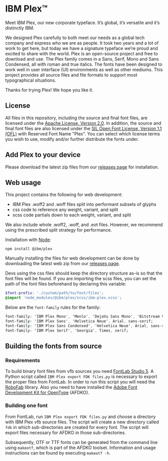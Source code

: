 # IBM Plex™

Meet IBM Plex, our new corporate typeface. It’s global, it’s versatile and it’s distinctly IBM.

We designed Plex carefully to both meet our needs as a global tech company and express who we are as people. It took two years and a lot of work to get here, but today we have a signature typeface we’re proud and excited to share with the world. Plex is an open-source project and free to download and use. The Plex family comes in a Sans, Serif, Mono and Sans Condensed, all with roman and true italics. The fonts have been designed to work well in user interface (UI) environments as well as other mediums. This project provides all source files and file formats to support most typographical situations.

Thanks for trying Plex! We hope you like it.

## License

All files in this repository, including the source and final font files, are licensed under the [Apache License, Version 2.0](./LICENSE.txt). In addition, the source and final font files are also licensed under the [SIL Open Font License, Version 1.1 (OFL)](./LICENSE-OFL.txt) with Reserved Font Name "Plex". You can select which license terms you wish to use, modify and/or further distribute the fonts under. 

## Add Plex to your device

Please download the latest zip files from our [releases page](https://github.com/IBM/plex/releases) for installation.

## Web usage

This project contains the following for web development:
- IBM Plex .woff2 and .woff files split into performant subsets of glyphs
- css code to reference any weight, variant, and split
- scss code partials down to each weight, variant, and split

We also include whole .woff2, .woff, and .eot files. However, we recommend using the prescribed split strategy for performance.

Installation with [Node](https://nodejs.org/en/):
```
npm install @ibm/plex
```

Manually installing the files for web development can be done by downloading the latest web zip from our [releases page](https://github.com/IBM/plex/releases).

Devs using the css files should keep the directory structure as-is so that the font files will be found. If you are importing the scss files, you can set the path of the font files beforehand by declaring this variable:

```scss
$font-prefix: './custom/path/to/font/files';
@import 'node_modules/@ibm/plex/scss/ibm-plex.scss';
```

Below are the `font-family` rules for the family:

```css
font-family: 'IBM Plex Mono', 'Menlo', 'DejaVu Sans Mono', 'Bitstream Vera Sans Mono', Courier, monospace;
font-family: 'IBM Plex Sans', 'Helvetica Neue', Arial, sans-serif;
font-family: 'IBM Plex Sans Condensed', 'Helvetica Neue', Arial, sans-serif;
font-family: 'IBM Plex Serif', 'Georgia', Times, serif;
```

## Building the fonts from source

### Requirements

To build binary font files from vfb sources you need [FontLab Studio 5](https://www.fontlab.com). A Python script called `IBM Plex export FDK files.py` is necessary to export the proper files from FontLab. In order to run this script you will need the [RoboFab](https://github.com/robofab-developers/robofab) library. Also you need to have installed the [Adobe Font Development Kit for OpenType](http://www.adobe.com/devnet/opentype/afdko.html) (AFDKO).

### Building one font

From FontLab, run `IBM Plex export FDK files.py` and choose a directory with IBM Plex vfb source files. The script will create a new directory called `fdk` in which sub-directories are created for every font. The script will export files necessary for AFDKO in those sub-directories.

Subsequently, OTF or TTF fonts can be generated from the command line using `makeotf`, which is part of the AFDKO toolset.
Information and usage instructions can be found by executing `makeotf -h`.
